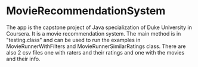 # MovieRecommendationSystem
The app is the capstone project of Java specialization of Duke University in Coursera. It is a movie recommendation system. The main method is in "testing.class" and can be used to run the examples in MovieRunnerWithFilters and MovieRunnerSimilarRatings class. There are also 2 csv files one with raters and their ratings and one with the movies and their info.
